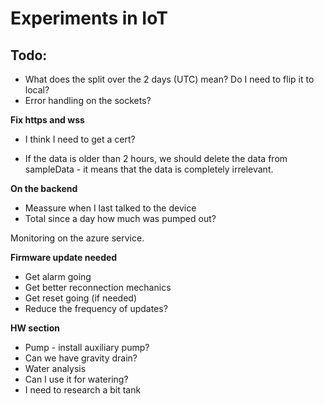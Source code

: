 # Experiments in IoT

## Todo:
* What does the split over the 2 days (UTC) mean? Do I need to flip it to local?
* Error handling on the sockets?

**Fix https and wss**
* I think I need to get a cert?

* If the data is older than 2 hours, we should delete the data from sampleData - it means that the data is completely irrelevant.

**On the backend**
- Meassure when I last talked to the device
- Total since a day how much was pumped out?

Monitoring on the azure service.

**Firmware update needed**
* Get alarm going
* Get better reconnection mechanics
* Get reset going (if needed)
* Reduce the frequency of updates?

**HW section**
* Pump - install auxiliary pump?
* Can we have gravity drain?
* Water analysis
* Can I use it for watering?
* I need to research a bit tank

